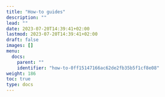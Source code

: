 ```yaml
---
title: "How-to guides"
description: ""
lead: ""
date: 2023-07-20T14:39:41+02:00
lastmod: 2023-07-20T14:39:41+02:00
draft: false
images: []
menu:
  docs:
    parent: ""
    identifier: "how-to-0ff15147166ac62de2fb35b5f1cf8e08"
weight: 186
toc: true
type: docs
---
```

